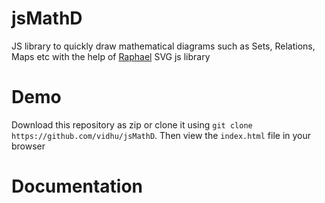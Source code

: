 jsMathD
=======

JS library to quickly draw mathematical diagrams such as Sets, Relations, Maps etc
with the help of [Raphael](http://raphaeljs.com/) SVG js library

Demo
=======
Download this repository as zip or clone it using 
`git clone https://github.com/vidhu/jsMathD`. Then view the `index.html` file in your browser

Documentation
=======


